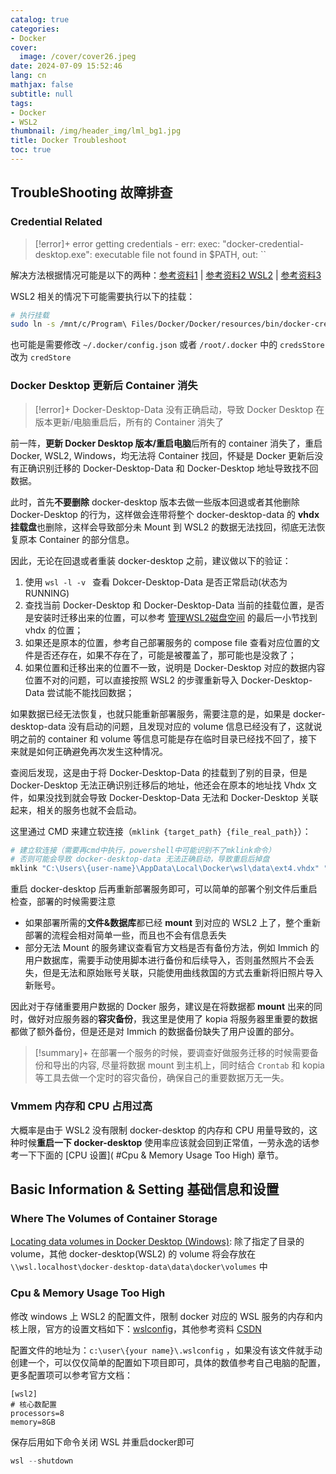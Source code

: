 ```yaml
---
catalog: true
categories:
- Docker
cover:
  image: /cover/cover26.jpeg
date: 2024-07-09 15:52:46
lang: cn
mathjax: false
subtitle: null
tags:
- Docker
- WSL2
thumbnail: /img/header_img/lml_bg1.jpg
title: Docker Troubleshoot
toc: true
---
```


## TroubleShooting 故障排查
### Credential Related

>[!error]+
>error getting credentials - err: exec: "docker-credential-desktop.exe": executable file not found in $PATH, out: ``

解决方法根据情况可能是以下的两种：[参考资料1]( https://forums.docker.com/t/docker-credential-desktop-exe-executable-file-not-found-in-path-using-wsl2/100225/3 ) | [参考资料2 WSL2](https://peterbillzhang.medium.com/fix-wsl2-docker-error-f4e6502c38a4) | [参考资料3](https://stackoverflow.com/questions/65896681/exec-docker-credential-desktop-exe-executable-file-not-found-in-path)

WSL2 相关的情况下可能需要执行以下的挂载：

```bash
# 执行挂载
sudo ln -s /mnt/c/Program\ Files/Docker/Docker/resources/bin/docker-credential-desktop.exe /usr/bin/docker-credential-desktop.exe
```

也可能是需要修改 `~/.docker/config.json` 或者 `/root/.docker` 中的 `credsStore` 改为 `credStore` 

### Docker Desktop 更新后 Container 消失

>[!error]+
>Docker-Desktop-Data 没有正确启动，导致 Docker Desktop 在版本更新/电脑重启后，所有的 Container 消失了

前一阵，**更新 Docker Desktop 版本/重启电脑**后所有的 container 消失了，重启 Docker, WSL2, Windows，均无法将 Container 找回，怀疑是 Docker 更新后没有正确识别迁移的 Docker-Desktop-Data 和 Docker-Desktop 地址导致找不回数据。

此时，首先**不要删除** docker-desktop 版本去做一些版本回退或者其他删除 Docker-Desktop 的行为，这样做会连带将整个 docker-desktop-data 的 **vhdx 挂载盘**也删除，这样会导致部分未 Mount 到 WSL2 的数据无法找回，彻底无法恢复原本 Container 的部分信息。

因此，无论在回退或者重装 docker-desktop 之前，建议做以下的验证：

1. 使用 `wsl -l -v ` 查看 Dokcer-Desktop-Data 是否正常启动(状态为 RUNNING)
2. 查找当前 Docker-Desktop 和 Docker-Desktop-Data 当前的挂载位置，是否是安装时迁移出来的位置，可以参考 [管理WSL2磁盘空间](https://learn.microsoft.com/zh-cn/windows/wsl/disk-space#how-to-locate-the-vhdx-file-and-disk-path-for-your-linux-distribution) 的最后一小节找到 vhdx 的位置；
3. 如果还是原本的位置，参考自己部署服务的 compose file 查看对应位置的文件是否还存在，如果不存在了，可能是被覆盖了，那可能也是没救了；
4. 如果位置和迁移出来的位置不一致，说明是 Docker-Desktop 对应的数据内容位置不对的问题，可以直接按照 WSL2 的步骤重新导入 Docker-Desktop-Data 尝试能不能找回数据；

如果数据已经无法恢复，也就只能重新部署服务，需要注意的是，如果是 docker-desktop-data 没有启动的问题，且发现对应的 volume 信息已经没有了，这就说明之前的 container 和 volume 等信息可能是存在临时目录已经找不回了，接下来就是如何正确避免再次发生这种情况。

查阅后发现，这是由于将 Docker-Desktop-Data 的挂载到了别的目录，但是 Docker-Desktop 无法正确识别迁移后的地址，他还会在原本的地址找 Vhdx 文件，如果没找到就会导致 Docker-Desktop-Data 无法和 Docker-Desktop 关联起来，相关的服务也就不会启动。

这里通过 CMD 来建立软连接（`mklink {target_path} {file_real_path}`）：

```powershell
# 建立软连接（需要再cmd中执行，powershell中可能识别不了mklink命令）
# 否则可能会导致 docker-desktop-data 无法正确启动，导致重启后掉盘
mklink "C:\Users\{user-name}\AppData\Local\Docker\wsl\data\ext4.vhdx" "D:\docker\docker-desktop-data\ext4.vhdx"
```

重启 docker-desktop 后再重新部署服务即可，可以简单的部署个别文件后重启检查，部署的时候需要注意

- 如果部署所需的**文件&数据库**都已经 **mount** 到对应的 WSL2 上了，整个重新部署的流程会相对简单一些，而且也不会有信息丢失
- 部分无法 Mount 的服务建议查看官方文档是否有备份方法，例如 Immich 的用户数据库，需要手动使用脚本进行备份和后续导入，否则虽然照片不会丢失，但是无法和原始账号关联，只能使用曲线救国的方式去重新将旧照片导入新账号。

因此对于存储重要用户数据的 Docker 服务，建议是在将数据都 **mount** 出来的同时，做好对应服务器的**容灾备份**，我这里是使用了 kopia 将服务器里重要的数据都做了额外备份，但是还是对 Immich 的数据备份缺失了用户设置的部分。

>[!summary]+
>在部署一个服务的时候，要调查好做服务迁移的时候需要备份和导出的内容, 尽量将数据 mount 到主机上，同时结合 `Crontab` 和 kopia 等工具去做一个定时的容灾备份，确保自己的重要数据万无一失。



### Vmmem 内存和 CPU 占用过高

大概率是由于 WSL2 没有限制 docker-desktop 的内存和 CPU 用量导致的，这种时候**重启一下 docker-desktop** 使用率应该就会回到正常值，一劳永逸的话参考一下下面的 [CPU 设置]( #Cpu & Memory Usage Too High) 章节。

## Basic Information & Setting 基础信息和设置

### Where The Volumes of Container Storage

[Locating data volumes in Docker Desktop (Windows)](https://stackoverflow.com/questions/43181654/locating-data-volumes-in-docker-desktop-windows): 除了指定了目录的 volume，其他 docker-desktop(WSL2) 的 volume 将会存放在 `\\wsl.localhost\docker-desktop-data\data\docker\volumes` 中

### Cpu & Memory Usage Too High

修改 windows 上 WSL2 的配置文件，限制 docker 对应的 WSL 服务的内存和内核上限，官方的设置文档如下：[wslconfig](https://learn.microsoft.com/zh-tw/windows/wsl/wsl-config#wslconfig)，其他参考资料 [CSDN](https://blog.csdn.net/qq_31745863/article/details/129852886)

配置文件的地址为：`c:\user\{your name}\.wslconfig` ，如果没有该文件就手动创建一个，可以仅仅简单的配置如下项目即可，具体的数值参考自己电脑的配置，更多配置项可以参考官方文档：

```.config
[wsl2]
# 核心数配置
processors=8
memory=8GB
```

保存后用如下命令关闭 WSL 并重启docker即可

```powershell
wsl --shutdown
```